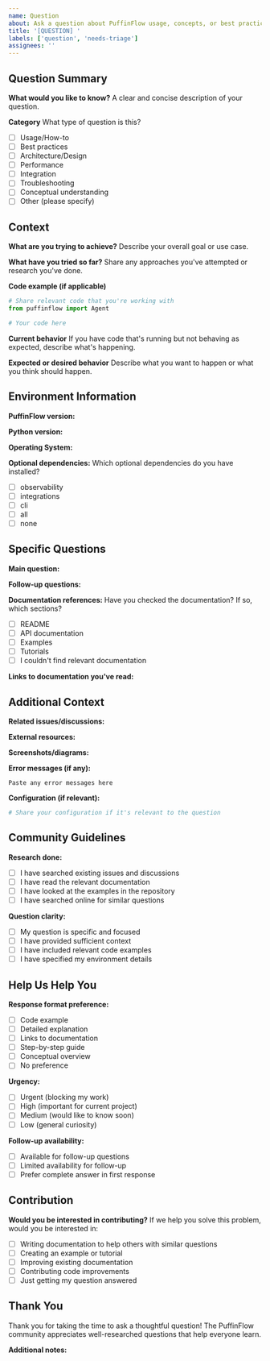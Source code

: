 ```yaml
---
name: Question
about: Ask a question about PuffinFlow usage, concepts, or best practices
title: '[QUESTION] '
labels: ['question', 'needs-triage']
assignees: ''
---
```


## Question Summary

**What would you like to know?**
A clear and concise description of your question.

**Category**
What type of question is this?
- [ ] Usage/How-to
- [ ] Best practices
- [ ] Architecture/Design
- [ ] Performance
- [ ] Integration
- [ ] Troubleshooting
- [ ] Conceptual understanding
- [ ] Other (please specify)

## Context

**What are you trying to achieve?**
Describe your overall goal or use case.

**What have you tried so far?**
Share any approaches you've attempted or research you've done.

**Code example (if applicable)**
```python
# Share relevant code that you're working with
from puffinflow import Agent

# Your code here
```

**Current behavior**
If you have code that's running but not behaving as expected, describe what's happening.

**Expected or desired behavior**
Describe what you want to happen or what you think should happen.

## Environment Information

**PuffinFlow version:** 
<!-- Run: pip show puffinflow -->

**Python version:** 
<!-- Run: python --version -->

**Operating System:** 
<!-- e.g., Ubuntu 20.04, Windows 10, macOS 12.0 -->

**Optional dependencies:**
Which optional dependencies do you have installed?
- [ ] observability
- [ ] integrations
- [ ] cli
- [ ] all
- [ ] none

## Specific Questions

**Main question:**
<!-- Your primary question here -->

**Follow-up questions:**
<!-- Any related questions you have -->

**Documentation references:**
Have you checked the documentation? If so, which sections?
- [ ] README
- [ ] API documentation
- [ ] Examples
- [ ] Tutorials
- [ ] I couldn't find relevant documentation

**Links to documentation you've read:**
<!-- If you've read specific documentation, link to it here -->

## Additional Context

**Related issues/discussions:**
<!-- Link any related issues or discussions you've found -->

**External resources:**
<!-- Any blog posts, Stack Overflow questions, or other resources you've consulted -->

**Screenshots/diagrams:**
<!-- If visual aids would help explain your question, include them here -->

**Error messages (if any):**
```
Paste any error messages here
```

**Configuration (if relevant):**
```python
# Share your configuration if it's relevant to the question
```

## Community Guidelines

**Research done:**
- [ ] I have searched existing issues and discussions
- [ ] I have read the relevant documentation
- [ ] I have looked at the examples in the repository
- [ ] I have searched online for similar questions

**Question clarity:**
- [ ] My question is specific and focused
- [ ] I have provided sufficient context
- [ ] I have included relevant code examples
- [ ] I have specified my environment details

## Help Us Help You

**Response format preference:**
- [ ] Code example
- [ ] Detailed explanation
- [ ] Links to documentation
- [ ] Step-by-step guide
- [ ] Conceptual overview
- [ ] No preference

**Urgency:**
- [ ] Urgent (blocking my work)
- [ ] High (important for current project)
- [ ] Medium (would like to know soon)
- [ ] Low (general curiosity)

**Follow-up availability:**
- [ ] Available for follow-up questions
- [ ] Limited availability for follow-up
- [ ] Prefer complete answer in first response

## Contribution

**Would you be interested in contributing?**
If we help you solve this problem, would you be interested in:
- [ ] Writing documentation to help others with similar questions
- [ ] Creating an example or tutorial
- [ ] Improving existing documentation
- [ ] Contributing code improvements
- [ ] Just getting my question answered

## Thank You

Thank you for taking the time to ask a thoughtful question! The PuffinFlow community appreciates well-researched questions that help everyone learn.

**Additional notes:**
<!-- Any other information you think might be helpful -->